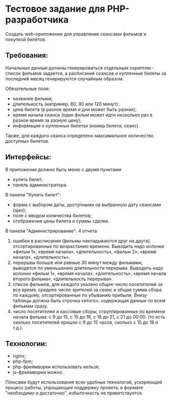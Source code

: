 # Тестовое задание для PHP-разработчика

Создать web-приложение для управления сеансами фильмов и покупкой билетов.

## Требования:
Начальные данные должны генерироваться отдельным скриптом - список фильмов задается, а расписания сеансов и купленные билеты за последний месяц генерируются случайным образом.

Обязательные поля:
- название фильма;
- длительность (например, 60, 90 или 120 минут);
- цена билета (в разное время и дни может быть разная);
- время начала сеанса (один фильм может идти несколько раз в разное время за разную цену);
- информация о купленных билетах (номер билета, сеанс).

Также, для каждого сеанса определено максимальное количество доступных билетов.

## Интерфейсы:
В приложении должно быть меню с двумя пунктами
- купить билет;
- панель администратора.

В панели "Купить билет":
- форма с выбором даты, доступными на выбранную дату сеансами (ajax);
- поле с вводом количества билетов;
- отображение цены билета и суммы сделки. 

В панели "Администрирование": 4 отчета
1. ошибки в расписании (фильмы накладываются друг на друга), отсортированные по возрастанию времени. Выводить надо колонки «фильм 1», «время начала», «длительность», «фильм 2», «время начала», «длительность».
2. перерывы больше или равные 30 минут между фильмами, выводятся по уменьшению длительности перерыва. Выводить надо колонки «фильм 1», «время начала», «длительность», «время начала второго фильма», «длительность перерыва».
3. список фильмов, для каждого указано общее число посетителей за все время, среднее число зрителей за сеанс и общая сумма сбора по каждому, отсортированные по убыванию прибыли. Внизу таблицы должна быть строчка «итого», содержащая данные по всем фильмам сразу.
4. число посетителей и кассовые сборы, сгруппированные по времени начала фильма: с 9 до 15, с 15 до 18, с 18 до 21, с 21 до 00:00. (то есть сколько посетителей пришло с 9 до 15 часов, сколько с 15 до 18 и т.д.).

## Технологии:
- nginx;
- php-fpm;
- php-фреймворки использовать нельзя;
- js-фреймворки можно.

Плюсами будут использование всех удобных технологий, ускоряющий процесс работы, упрощающие поддержку проекта, в формате "необходимо и достаточно", избыточность не приветствуется.
